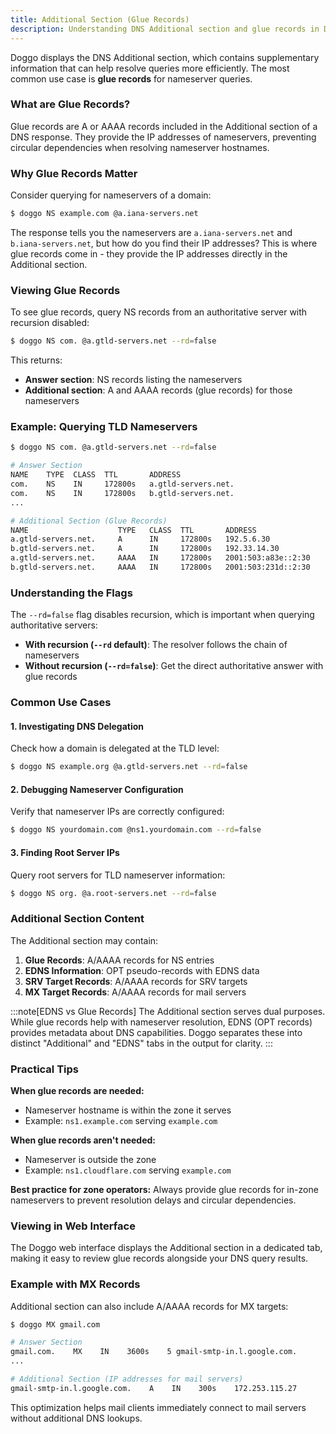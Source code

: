 ```yaml
---
title: Additional Section (Glue Records)
description: Understanding DNS Additional section and glue records in Doggo
---
```


Doggo displays the DNS Additional section, which contains supplementary information that can help resolve queries more efficiently. The most common use case is **glue records** for nameserver queries.

### What are Glue Records?

Glue records are A or AAAA records included in the Additional section of a DNS response. They provide the IP addresses of nameservers, preventing circular dependencies when resolving nameserver hostnames.

### Why Glue Records Matter

Consider querying for nameservers of a domain:

```bash
$ doggo NS example.com @a.iana-servers.net
```

The response tells you the nameservers are `a.iana-servers.net` and `b.iana-servers.net`, but how do you find their IP addresses? This is where glue records come in - they provide the IP addresses directly in the Additional section.

### Viewing Glue Records

To see glue records, query NS records from an authoritative server with recursion disabled:

```bash
$ doggo NS com. @a.gtld-servers.net --rd=false
```

This returns:
- **Answer section**: NS records listing the nameservers
- **Additional section**: A and AAAA records (glue records) for those nameservers

### Example: Querying TLD Nameservers

```bash
$ doggo NS com. @a.gtld-servers.net --rd=false

# Answer Section
NAME    TYPE  CLASS  TTL       ADDRESS
com.    NS    IN     172800s   a.gtld-servers.net.
com.    NS    IN     172800s   b.gtld-servers.net.
...

# Additional Section (Glue Records)
NAME                    TYPE   CLASS  TTL       ADDRESS
a.gtld-servers.net.     A      IN     172800s   192.5.6.30
b.gtld-servers.net.     A      IN     172800s   192.33.14.30
a.gtld-servers.net.     AAAA   IN     172800s   2001:503:a83e::2:30
b.gtld-servers.net.     AAAA   IN     172800s   2001:503:231d::2:30
```

###  Understanding the Flags

The `--rd=false` flag disables recursion, which is important when querying authoritative servers:

- **With recursion (`--rd` default)**: The resolver follows the chain of nameservers
- **Without recursion (`--rd=false`)**: Get the direct authoritative answer with glue records

### Common Use Cases

#### 1. Investigating DNS Delegation

Check how a domain is delegated at the TLD level:

```bash
$ doggo NS example.org @a.gtld-servers.net --rd=false
```

#### 2. Debugging Nameserver Configuration

Verify that nameserver IPs are correctly configured:

```bash
$ doggo NS yourdomain.com @ns1.yourdomain.com --rd=false
```

#### 3. Finding Root Server IPs

Query root servers for TLD nameserver information:

```bash
$ doggo NS org. @a.root-servers.net --rd=false
```

### Additional Section Content

The Additional section may contain:

1. **Glue Records**: A/AAAA records for NS entries
2. **EDNS Information**: OPT pseudo-records with EDNS data
3. **SRV Target Records**: A/AAAA records for SRV targets
4. **MX Target Records**: A/AAAA records for mail servers

:::note[EDNS vs Glue Records]
The Additional section serves dual purposes. While glue records help with nameserver resolution, EDNS (OPT records) provides metadata about DNS capabilities. Doggo separates these into distinct "Additional" and "EDNS" tabs in the output for clarity.
:::

### Practical Tips

**When glue records are needed:**
- Nameserver hostname is within the zone it serves
- Example: `ns1.example.com` serving `example.com`

**When glue records aren't needed:**
- Nameserver is outside the zone
- Example: `ns1.cloudflare.com` serving `example.com`

**Best practice for zone operators:**
Always provide glue records for in-zone nameservers to prevent resolution delays and circular dependencies.

### Viewing in Web Interface

The Doggo web interface displays the Additional section in a dedicated tab, making it easy to review glue records alongside your DNS query results.

### Example with MX Records

Additional section can also include A/AAAA records for MX targets:

```bash
$ doggo MX gmail.com

# Answer Section
gmail.com.    MX    IN    3600s    5 gmail-smtp-in.l.google.com.
...

# Additional Section (IP addresses for mail servers)
gmail-smtp-in.l.google.com.    A    IN    300s    172.253.115.27
```

This optimization helps mail clients immediately connect to mail servers without additional DNS lookups.
